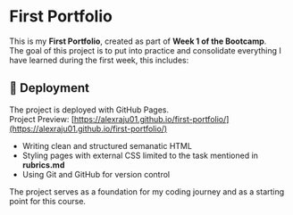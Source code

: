 # First Portfolio

This is my **First Portfolio**, created as part of **Week 1 of the Bootcamp**.  
The goal of this project is to put into practice and consolidate everything I have learned during the first week, this includes:

## 🚀 Deployment

The project is deployed with GitHub Pages.  
Project Preview: [https://alexraju01.github.io/first-portfolio/](https://alexraju01.github.io/first-portfolio/)

- Writing clean and structured semanatic HTML
- Styling pages with external CSS limited to the task mentioned in **rubrics.md**
- Using Git and GitHub for version control

The project serves as a foundation for my coding journey and as a starting point for this course.
